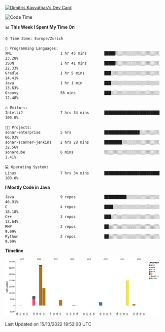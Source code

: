<a href="https://app.daily.dev/JimR21"><img src="https://api.daily.dev/devcards/1a6ea627b9cf4de4a4f1b5f5cac8c85e.png?r=t8i" width="400" alt="Dimitris Kavvathas's Dev Card"/></a>

<!--START_SECTION:waka-->
![Code Time](http://img.shields.io/badge/Code%20Time-3%2C657%20hrs%2035%20mins-blue)

📊 **This Week I Spent My Time On** 

```text
⌚︎ Time Zone: Europe/Zurich

💬 Programming Languages: 
XML                      1 hr 45 mins        █████░░░░░░░░░░░░░░░░░░░░   23.28% 
JSON                     1 hr 41 mins        █████░░░░░░░░░░░░░░░░░░░░   22.33% 
Gradle                   1 hr 5 mins         ███░░░░░░░░░░░░░░░░░░░░░░   14.41% 
Java                     1 hr 1 min          ███░░░░░░░░░░░░░░░░░░░░░░   13.63% 
Groovy                   56 mins             ███░░░░░░░░░░░░░░░░░░░░░░   12.48%

🔥 Editors: 
IntelliJ                 7 hrs 34 mins       █████████████████████████   100.0%

🐱‍💻 Projects: 
sonar-enterprise         5 hrs               ████████████████░░░░░░░░░   66.03% 
sonar-scanner-jenkins    2 hrs 28 mins       ████████░░░░░░░░░░░░░░░░░   32.56% 
sonarqube                6 mins              ░░░░░░░░░░░░░░░░░░░░░░░░░   1.41%

💻 Operating System: 
Linux                    7 hrs 34 mins       █████████████████████████   100.0%

```

**I Mostly Code in Java** 

```text
Java                     9 repos             ██████████░░░░░░░░░░░░░░░   40.91% 
C                        4 repos             ████░░░░░░░░░░░░░░░░░░░░░   18.18% 
C++                      3 repos             ███░░░░░░░░░░░░░░░░░░░░░░   13.64% 
PHP                      2 repos             ██░░░░░░░░░░░░░░░░░░░░░░░   9.09% 
Python                   2 repos             ██░░░░░░░░░░░░░░░░░░░░░░░   9.09%

```


**Timeline**

![Chart not found](https://raw.githubusercontent.com/JimR21/JimR21/master/charts/bar_graph.png) 


 Last Updated on 15/10/2022 18:52:00 UTC
<!--END_SECTION:waka-->

<!--
**JimR21/JimR21** is a ✨ _special_ ✨ repository because its `README.md` (this file) appears on your GitHub profile.

Here are some ideas to get you started:

- 🔭 I’m currently working on ...
- 🌱 I’m currently learning ...
- 👯 I’m looking to collaborate on ...
- 🤔 I’m looking for help with ...
- 💬 Ask me about ...
- 📫 How to reach me: ...
- 😄 Pronouns: ...
- ⚡ Fun fact: ...
-->
